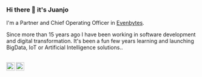 ### Hi there 👋 it's Juanjo

I'm a Partner and Chief Operating Officer in [Evenbytes](https://evenbytes.com). 

Since more than 15 years ago I have been working in software development and digital transformation. It's been a fun few years learning and launching BigData, IoT or Artificial Intelligence solutions..

<br/>

<a href="https://twitter.com/_juanjocacho">
<img align="left" alt="Gonzalo Pozzo Twitter" width="22px" src="https://icongr.am/fontawesome/twitter.svg?size=128&color=70c8ff" />
</a>
<a href="https://linkedin.com/in/juanjosecacho">
<img align="left" alt="Gonzalo Pozzo LinkedIN" width="22px" src="https://icongr.am/fontawesome/linkedin.svg?size=128&color=70c8ff" />
</a>

<br />


